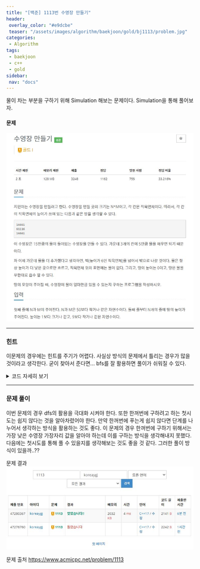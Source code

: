 ```yaml
---
title: "[백준] 1113번 수영장 만들기"
header:
 overlay_color: "#e9dcbe"
 teaser: "/assets/images/algorithm/baekjoon/gold/bj1113/problem.jpg"
categories:
 - Algorithm
tags:
 - baekjoon
 - c++
 - gold
sidebar:
 nav: "docs"
---
```


물이 차는 부분을 구하기 위해 Simulation 해보는 문제이다. Simulation을 통해 풀어보자.

#### 문제
[![1113.cpp](/assets/images/algorithm/baekjoon/gold/bj1113/problem.jpg)](https://www.acmicpc.net/problem/1113)
 
 -------


### 힌트

 이문제의 경우에는 힌트를 주기가 어렵다. 사실상 방식의 문제에서 틀리는 경우가 많을 것이라고 생각한다. 굳이 찾아서 준다면... bfs를 잘 활용하면 풀이가 쉬워질 수 있다.

 <details>
 <summary>코드 자세히 보기</summary>
 <div markdown="1">

```cpp
#include <iostream>
#include <vector>
#include <queue>
#include <algorithm>
using namespace std;
int n, m;
vector<vector<int>> memo(55, vector<int> (55, 0));
class point{
    public:
    int y;
    int x;
};
int bfs(int point_y, int point_x, int height,  vector<vector<int>> land)    //실제로 채워지는 블럭의 수를 찾는 bfs함수
{
    queue<point> block;
    vector<point> cardinal_point = {% raw %}{{-1, 0}, {0, -1}, {1, 0}, {0, 1}}{% endraw %};
    int count = 1;
        bool check = false;
    block.push({point_y, point_x});
    while(!block.empty())
    {
        int st_y = block.front().y;
        int st_x = block.front().x;
        block.pop();
        for(int i = 0; i < 4; i++)
        {
            int next_y = st_y + cardinal_point[i].y;
            int next_x = st_x + cardinal_point[i].x;
            if(next_y < 0 || next_x < 0 || next_y > n - 1 || next_x > m - 1)    //가장자리까지 이어지게 되면 수영장의 물이 빠진다... 이경우를 제외시키자
            {
                check = true;
                continue;
            }
            if(memo[next_y][next_x] == 1)
                continue;
            if(land[next_y][next_x] < height)
            {
                block.push({next_y, next_x});
                memo[next_y][next_x] = 1;
                count++;
            }
        }
    }
    if(check)
        return 0;
    return count;
}
int find(int height, vector<vector<int>> land)  //각 층마다 채워질수 있는 블럭을 찾는 함수
{
    int ans = 0;
    vector<vector<int>> reset(55, vector<int>(55, 0));
    memo = reset;   //방문했던 곳을 다시 리셋 시켜야 한다.
    for(int i = 0; i < n; i++)
    {
        for(int j = 0; j < m; j++)
        {
            if(memo[i][j] == 1)
                continue;
            if(land[i][j] < height)
            {
                memo[i][j] = 1;
                ans += bfs(i, j, height, land);
            }
        }
    }
    return ans;
}
int main(void)
{
    cin >> n >> m;
    int height = 0;
    int answer = 0;
    vector<vector<int>> land(55, vector<int> (55, 0));
    for(int i = 0; i < n; i++)
    {
        string st;
        cin >> st;
        for(int j = 0; j < st.size(); j++)
        {
            land[i][j] = (int)st[j] - '0';
            height = max(height, land[i][j]);
        }
    }
    for(int i = 1; i <= height; i++)
        answer += find(i, land);
    cout << answer << "\n";
}
 ```
 </div>
 </details>

------

### 문제 풀이

 이번 문제의 경우 dfs의 활용을 극대화 시켜야 한다. 또한 한꺼번에 구하려고 하는 첫시도는 쉽지 않다는 것을 알아차렸어야 한다. 만약 한꺼번에 푸는게 쉽지 않다면 단계를 나누어서 생각하는 방식을 활용하는 것도 좋다. 이 문제의 경우 한꺼번에 구하기 위해서는 가장 낮은 수영장 가장자리 값을 알아야 하는데 이를 구하는 방식을 생각해내지 못했다. 다음에는 첫시도를 통해 풀 수 있을지를 생각해보는 것도 좋을 것 같다. 그러한 풀이 방식이 있을까..??

문제 결과
![result](/assets/images/algorithm/baekjoon/gold/bj1113/result.jpg)

문제 출처
<https://www.acmicpc.net/problem/1113>